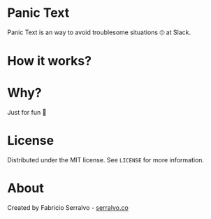 # Panic Text
Panic Text is an way to avoid troublesome situations 🙄 at Slack.

# How it works?


# Why?
Just for fun 🙉

# License
Distributed under the MIT license. See `LICENSE` for more information.

# About
Created by Fabricio Serralvo - [serralvo.co](http://www.serralvo.co)
